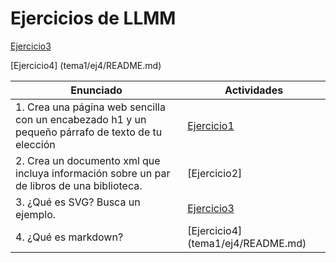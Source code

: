 # Ejercicios de LLMM


[Ejercicio3](tema1/ej3.html)

[Ejercicio4] (tema1/ej4/README.md)


Enunciado | Actividades
------------ | -------------
1. Crea una página web sencilla con un encabezado h1 y un pequeño párrafo de texto de tu elección | [Ejercicio1](tema1/ej1.html)
2. Crea un documento xml que incluya información sobre un par de libros de una biblioteca. | [Ejercicio2]
3. ¿Qué es SVG? Busca un ejemplo. | [Ejercicio3](tema1/ej3.html)
4. ¿Qué es markdown? | [Ejercicio4] (tema1/ej4/README.md)
